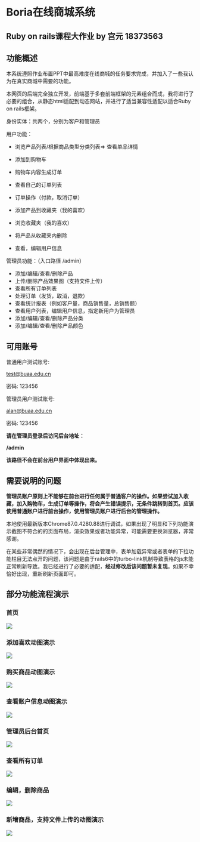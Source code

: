 # Boria在线商城系统

## Ruby on rails课程大作业                 by        宫元    18373563

## 功能概述

本系统遵照作业布置PPT中最高难度在线商城的任务要求完成，并加入了一些我认为在真实商城中需要的功能。

本网页的后端完全独立开发，前端基于多套前端框架的元素组合而成，我将进行了必要的组合，从静态html适配到动态网站，并进行了适当兼容性适配以适合Ruby on rails框架。

身份实体：共两个，分别为客户和管理员

用户功能：

* 浏览产品列表/根据商品类型分类列表=> 查看单品详情

* 添加到购物车

* 购物车内容生成订单

* 查看自己的订单列表

* 订单操作（付款，取消订单）

* 添加产品到收藏夹（我的喜欢）

* 浏览收藏夹（我的喜欢）

* 将产品从收藏夹内删除

* 查看，编辑用户信息

管理员功能：（入口路径  /admin）

* 添加/编辑/查看/删除产品
* 上传/删除产品效果图（支持文件上传）
* 查看所有订单列表
* 处理订单（发货，取消，退款）
* 查看统计报表（例如客户量，商品销售量，总销售额）
* 查看用户列表，编辑用户信息，指定新用户为管理员
* 添加/编辑/查看/删除产品分类
* 添加/编辑/查看/删除产品颜色

## 可用账号

普通用户测试账号:

test@buaa.edu.cn

密码: 123456

管理员用户测试账号:

alan@buaa.edu.cn

密码: 123456

**请在管理员登录后访问后台地址：**

**/admin**

**该路径不会在前台用户界面中体现出来。**

## 需要说明的问题

**管理员账户原则上不能够在前台进行任何属于普通客户的操作。如果尝试加入收藏，加入购物车，生成订单等操作，将会产生错误提示，无条件跳转到首页。应该使用普通账户进行前台操作，使用管理员账户进行后台的管理操作。**

本地使用最新版本Chrome87.0.4280.88进行调试，如果出现了明显和下列功能演示截图不符合的的页面布局，渲染效果或者功能异常，可能需要更换浏览器，非常感谢。

在某些非常偶然的情况下，会出现在后台管理中，表单加载异常或者表单的下拉功能栏目无法点开的问题，该问题是由于rails6中的turbo-link机制导致表格的js未能正常刷新导致。我已经进行了必要的适配，**经过修改后该问题暂未复现**。如果不幸恰好出现，重新刷新页面即可。

## 部分功能流程演示

### 首页

![](C:\BUAA2020F\ruby\homework\project\ReadmePic\frontpage.png)



### 添加喜欢动图演示

![](C:\BUAA2020F\ruby\homework\project\ReadmePic\添加喜欢.gif)

### 购买商品动图演示

![](C:\BUAA2020F\ruby\homework\project\ReadmePic\购买商品.gif)

### 查看账户信息动图演示

![](C:\BUAA2020F\ruby\homework\project\ReadmePic\查看账户信息.gif)

### 管理员后台首页

![](C:\BUAA2020F\ruby\homework\project\ReadmePic\管理员后台.png)

### 查看所有订单

![](C:\BUAA2020F\ruby\homework\project\ReadmePic\管理员-查看所有订单.png)

### 编辑，删除商品

![](C:\BUAA2020F\ruby\homework\project\ReadmePic\编辑商品入口流程.gif)

### 新增商品，支持文件上传的动图演示

![](C:\BUAA2020F\ruby\homework\project\ReadmePic\新增商品.gif)

